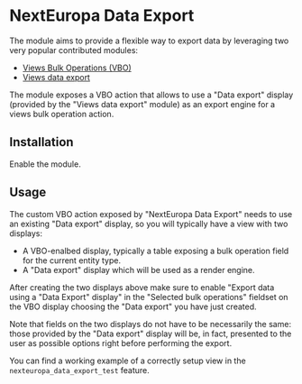 NextEuropa Data Export
======================

The module aims to provide a flexible way to export data by leveraging two very
popular contributed modules:
 
- [Views Bulk Operations (VBO)](https://www.drupal.org/project/views_bulk_operations)
- [Views data export](https://www.drupal.org/project/views_data_export)

The module exposes a VBO action that allows to use a "Data export" display 
(provided by the "Views data export" module) as an export engine for a views 
bulk operation action.
 
Installation
------------

Enable the module.

Usage
-----

The custom VBO action exposed by "NextEuropa Data Export" needs to use an 
existing "Data export" display, so you will typically have a view with two
displays:
   
- A VBO-enalbed display, typically a table exposing a bulk operation field for 
  the current entity type.
- A "Data export" display which will be used as a render engine.
      
After creating the two displays above make sure to enable "Export data using a 
"Data Export" display" in the "Selected bulk operations" fieldset on the VBO
display choosing the "Data export" you have just created.  
 
Note that fields on the two displays do not have to be necessarily the same:
those provided by the "Data export" display will be, in fact, presented to the
user as possible options right before performing the export.

You can find a working example of a correctly setup view in the
```nexteuropa_data_export_test``` feature.
    

